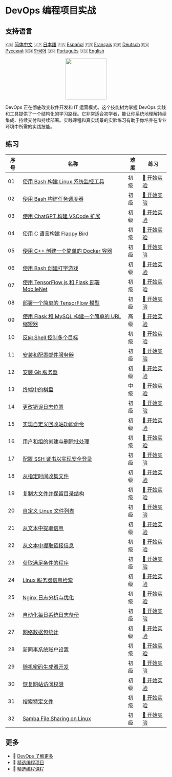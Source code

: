 # DevOps 编程项目实战

## 支持语言

🇨🇳 [简体中文](README_zh.md) 🇯🇵 [日本語](README_ja.md) 🇪🇸 [Español](README_es.md) 🇫🇷 [Français](README_fr.md) 🇩🇪 [Deutsch](README_de.md) 🇷🇺 [Русский](README_ru.md) 🇰🇷 [한국어](README_ko.md) 🇧🇷 [Português](README_pt.md) 🇺🇸 [English](README.md) 

<div align="center">
<img width="128px" src="https://file.labex.io/path/a3Od9y18p0bV.png">
</div>

DevOps 正在彻底改变软件开发和 IT 运营模式。这个技能树为掌握 DevOps 实践和工具提供了一个结构化的学习路径。它非常适合初学者，能让你系统地理解持续集成、持续交付和持续部署。实践课程和真实场景的实验练习有助于你培养在专业环境中所需的实践技能。

## 练习

|   序号 | 名称                                                                                                                                   | 难度   | 练习                                                                                                 |
|--------|----------------------------------------------------------------------------------------------------------------------------------------|--------|------------------------------------------------------------------------------------------------------|
|     01 | [使用 Bash 构建 Linux 系统监控工具](https://labex.io/zh/courses/project-build-a-linux-system-monitor-using-bash)                       | 初级   | [🚀 开始实验](https://labex.io/zh/courses/project-build-a-linux-system-monitor-using-bash)           |
|     02 | [使用 Bash 构建任务调度器](https://labex.io/zh/courses/project-build-a-task-scheduler-using-bash)                                      | 初级   | [🚀 开始实验](https://labex.io/zh/courses/project-build-a-task-scheduler-using-bash)                 |
|     03 | [使用 ChatGPT 构建 VSCode 扩展](https://labex.io/zh/courses/project-build-an-vscode-extension-with-chatgpt)                            | 初级   | [🚀 开始实验](https://labex.io/zh/courses/project-build-an-vscode-extension-with-chatgpt)            |
|     04 | [使用 C 语言构建 Flappy Bird](https://labex.io/zh/courses/project-building-flappy-bird-using-c)                                        | 初级   | [🚀 开始实验](https://labex.io/zh/courses/project-building-flappy-bird-using-c)                      |
|     05 | [使用 C++ 创建一个简单的 Docker 容器](https://labex.io/zh/courses/project-creating-a-simple-docker-container-in-cpp)                   | 初级   | [🚀 开始实验](https://labex.io/zh/courses/project-creating-a-simple-docker-container-in-cpp)         |
|     06 | [使用 Bash 创建打字游戏](https://labex.io/zh/courses/project-creating-a-typing-game-using-bash)                                        | 初级   | [🚀 开始实验](https://labex.io/zh/courses/project-creating-a-typing-game-using-bash)                 |
|     07 | [使用 TensorFlow.js 和 Flask 部署 MobileNet](https://labex.io/zh/courses/project-deploying-mobilenet-with-tensorflowjs-and-flask)      | 初级   | [🚀 开始实验](https://labex.io/zh/courses/project-deploying-mobilenet-with-tensorflowjs-and-flask)   |
|     08 | [部署一个简单的 TensorFlow 模型](https://labex.io/zh/courses/project-deploying-a-simple-tensorflow-model)                              | 初级   | [🚀 开始实验](https://labex.io/zh/courses/project-deploying-a-simple-tensorflow-model)               |
|     09 | [使用 Flask 和 MySQL 构建一个简单的 URL 缩短器](https://labex.io/zh/courses/project-build-a-simple-url-shortener-with-flask-and-mysql) | 高级   | [🚀 开始实验](https://labex.io/zh/courses/project-build-a-simple-url-shortener-with-flask-and-mysql) |
|     10 | [反向 Shell 控制多个目标](https://labex.io/zh/courses/project-reverse-shell-to-control-multiple-targets)                               | 初级   | [🚀 开始实验](https://labex.io/zh/courses/project-reverse-shell-to-control-multiple-targets)         |
|     11 | [安装和配置邮件服务器](https://labex.io/zh/courses/project-installing-and-configuring-a-mail-server)                                   | 初级   | [🚀 开始实验](https://labex.io/zh/courses/project-installing-and-configuring-a-mail-server)          |
|     12 | [安装 Git 服务器](https://labex.io/zh/courses/project-installing-a-git-server)                                                         | 初级   | [🚀 开始实验](https://labex.io/zh/courses/project-installing-a-git-server)                           |
|     13 | [终端中的棋盘](https://labex.io/zh/courses/project-chess-board-in-terminal)                                                            | 中级   | [🚀 开始实验](https://labex.io/zh/courses/project-chess-board-in-terminal)                           |
|     14 | [更改错误日志位置](https://labex.io/zh/courses/project-changing-the-error-log-location)                                                | 初级   | [🚀 开始实验](https://labex.io/zh/courses/project-changing-the-error-log-location)                   |
|     15 | [实现自定义回收站功能命令](https://labex.io/zh/courses/project-avoid-accidental-deletion)                                              | 初级   | [🚀 开始实验](https://labex.io/zh/courses/project-avoid-accidental-deletion)                         |
|     16 | [用户和组的创建与删除批处理](https://labex.io/zh/courses/project-bulk-creation-and-deletion-of-users-and-groups)                       | 初级   | [🚀 开始实验](https://labex.io/zh/courses/project-bulk-creation-and-deletion-of-users-and-groups)    |
|     17 | [配置 SSH 证书以实现安全登录](https://labex.io/zh/courses/project-certificate-configuration)                                           | 初级   | [🚀 开始实验](https://labex.io/zh/courses/project-certificate-configuration)                         |
|     18 | [从指定时间收集文件](https://labex.io/zh/courses/project-collect-files-from-specified-time)                                            | 初级   | [🚀 开始实验](https://labex.io/zh/courses/project-collect-files-from-specified-time)                 |
|     19 | [复制大文件并保留目录结构](https://labex.io/zh/courses/project-copy-specified-files)                                                   | 初级   | [🚀 开始实验](https://labex.io/zh/courses/project-copy-specified-files)                              |
|     20 | [自定义 Linux 文件列表](https://labex.io/zh/courses/project-directory-size)                                                            | 初级   | [🚀 开始实验](https://labex.io/zh/courses/project-directory-size)                                    |
|     21 | [从文本中提取信息](https://labex.io/zh/courses/project-extracting-information-from-text)                                               | 初级   | [🚀 开始实验](https://labex.io/zh/courses/project-extracting-information-from-text)                  |
|     22 | [从文本中提取链接信息](https://labex.io/zh/courses/project-extracting-link-information-from-text)                                      | 初级   | [🚀 开始实验](https://labex.io/zh/courses/project-extracting-link-information-from-text)             |
|     23 | [获取满足条件的程序](https://labex.io/zh/courses/project-get-program-that-satisfies-the-condition)                                     | 初级   | [🚀 开始实验](https://labex.io/zh/courses/project-get-program-that-satisfies-the-condition)          |
|     24 | [Linux 服务器信息检索](https://labex.io/zh/courses/project-get-system-information)                                                     | 初级   | [🚀 开始实验](https://labex.io/zh/courses/project-get-system-information)                            |
|     25 | [Nginx 日志分析与优化](https://labex.io/zh/courses/project-log-analysis)                                                               | 初级   | [🚀 开始实验](https://labex.io/zh/courses/project-log-analysis)                                      |
|     26 | [自动化每日系统日志备份](https://labex.io/zh/courses/project-log-backup)                                                               | 初级   | [🚀 开始实验](https://labex.io/zh/courses/project-log-backup)                                        |
|     27 | [网络数据包统计](https://labex.io/zh/courses/project-network-data-packet-statistics)                                                   | 初级   | [🚀 开始实验](https://labex.io/zh/courses/project-network-data-packet-statistics)                    |
|     28 | [新同事系统账户设置](https://labex.io/zh/courses/project-new-colleague-system-account-setup)                                           | 初级   | [🚀 开始实验](https://labex.io/zh/courses/project-new-colleague-system-account-setup)                |
|     29 | [随机密码生成器开发](https://labex.io/zh/courses/project-password-generator)                                                           | 初级   | [🚀 开始实验](https://labex.io/zh/courses/project-password-generator)                                |
|     30 | [恢复网站访问权限](https://labex.io/zh/courses/project-restore-access-to-website)                                                      | 初级   | [🚀 开始实验](https://labex.io/zh/courses/project-restore-access-to-website)                         |
|     31 | [搜索特定文件](https://labex.io/zh/courses/project-searching-for-specific-files)                                                       | 初级   | [🚀 开始实验](https://labex.io/zh/courses/project-searching-for-specific-files)                      |
|     32 | [Samba File Sharing on Linux](https://labex.io/zh/courses/project-samba-file-sharing-on-linux)                                         | 初级   | [🚀 开始实验](https://labex.io/zh/courses/project-samba-file-sharing-on-linux)                       |

## 更多

- 🔗 [DevOps 了解更多](https://labex.io/zh/skilltrees/devops)
- 🔗 [精选编程项目](https://github.com/labex-labs/awesome-programming-projects)
- 🔗 [精选编程课程](https://github.com/labex-labs/awesome-programming-courses)

